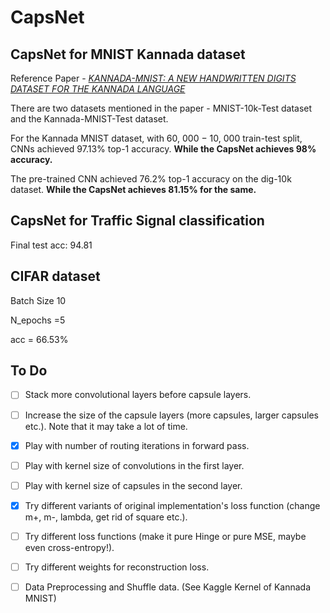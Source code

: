
# CapsNet
## CapsNet for MNIST Kannada dataset

Reference Paper - *[KANNADA-MNIST: A NEW HANDWRITTEN DIGITS DATASET FOR THE KANNADA LANGUAGE](https://arxiv.org/pdf/1908.01242.pdf)*

There are two datasets mentioned in the paper - MNIST-10k-Test dataset and the Kannada-MNIST-Test dataset.

For the Kannada MNIST dataset, with 60, 000 − 10, 000 train-test split, CNNs achieved 97.13% top-1 accuracy.
**While the CapsNet achieves 98% accuracy.**

The pre-trained CNN achieved 76.2% top-1 accuracy on the dig-10k dataset. **While the CapsNet achieves 81.15% for the same.**

## CapsNet for Traffic Signal classification

Final test acc: 94.81

## CIFAR dataset

Batch Size 10

N_epochs =5

acc = 66.53%

## To Do

- [ ] Stack more convolutional layers before capsule layers.

- [ ] Increase the size of the capsule layers (more capsules, larger capsules etc.). Note that it may take a lot of time.

- [x] Play with number of routing iterations in forward pass.

- [ ] Play with kernel size of convolutions in the first layer.

- [ ] Play with kernel size of capsules in the second layer.

- [x] Try different variants of original implementation's loss function (change m+, m-, lambda, get rid of square etc.).

- [ ] Try different loss functions (make it pure Hinge or pure MSE, maybe even cross-entropy!).

- [ ] Try different weights for reconstruction loss.

- [ ] Data Preprocessing and Shuffle data. (See Kaggle Kernel of Kannada MNIST)



